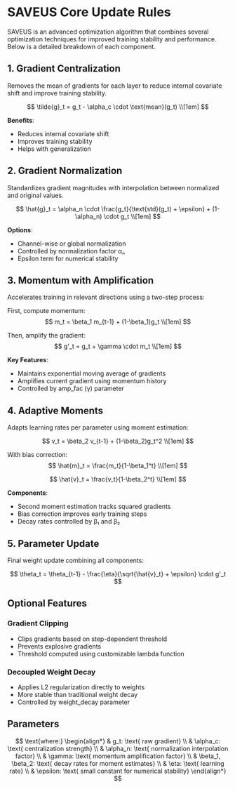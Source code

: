 # SAVEUS Core Update Rules

SAVEUS is an advanced optimization algorithm that combines several optimization techniques for improved training stability and performance. Below is a detailed breakdown of each component.

## 1. Gradient Centralization

Removes the mean of gradients for each layer to reduce internal covariate shift and improve training stability.

$$
\tilde{g}_t = g_t - \alpha_c \cdot \text{mean}(g_t) \\[1em]
$$

**Benefits**:

- Reduces internal covariate shift
- Improves training stability
- Helps with generalization

## 2. Gradient Normalization

Standardizes gradient magnitudes with interpolation between normalized and original values.

$$
\hat{g}_t = \alpha_n \cdot \frac{g_t}{\text{std}(g_t) + \epsilon} + (1-\alpha_n) \cdot g_t \\[1em]
$$

**Options**:

- Channel-wise or global normalization
- Controlled by normalization factor αₙ
- Epsilon term for numerical stability

## 3. Momentum with Amplification

Accelerates training in relevant directions using a two-step process:

First, compute momentum:
$$
m_t = \beta_1 m_{t-1} + (1-\beta_1)g_t \\[1em]
$$

Then, amplify the gradient:
$$
g'_t = g_t + \gamma \cdot m_t \\[1em]
$$

**Key Features**:

- Maintains exponential moving average of gradients
- Amplifies current gradient using momentum history
- Controlled by amp_fac (γ) parameter

## 4. Adaptive Moments

Adapts learning rates per parameter using moment estimation:

$$
v_t = \beta_2 v_{t-1} + (1-\beta_2)g_t^2 \\[1em]
$$

With bias correction:
$$
\hat{m}_t = \frac{m_t}{1-\beta_1^t} \\[1em]
$$

$$
\hat{v}_t = \frac{v_t}{1-\beta_2^t} \\[1em]
$$

**Components**:

- Second moment estimation tracks squared gradients
- Bias correction improves early training steps
- Decay rates controlled by β₁ and β₂

## 5. Parameter Update

Final weight update combining all components:

$$
\theta_t = \theta_{t-1} - \frac{\eta}{\sqrt{\hat{v}_t} + \epsilon} \cdot g'_t
$$

## Optional Features

### Gradient Clipping

- Clips gradients based on step-dependent threshold
- Prevents explosive gradients
- Threshold computed using customizable lambda function

### Decoupled Weight Decay

- Applies L2 regularization directly to weights
- More stable than traditional weight decay
- Controlled by weight_decay parameter

## Parameters

$$
\text{where:}
\begin{align*}
& g_t: \text{ raw gradient} \\
& \alpha_c: \text{ centralization strength} \\
& \alpha_n: \text{ normalization interpolation factor} \\
& \gamma: \text{ momentum amplification factor} \\
& \beta_1, \beta_2: \text{ decay rates for moment estimates} \\
& \eta: \text{ learning rate} \\
& \epsilon: \text{ small constant for numerical stability}
\end{align*}
$$
